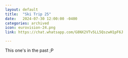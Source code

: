 ```yaml
---
layout: default
title:  "Ski Trip 25"
date:   2024-07-30 12:00:00 -0400
categories: archived
icon: eurovision-24.png
link: https://chat.whatsapp.com/G8NX2VTv5LL5QszwH1pF6J

---
```

This one's in the past ;P
